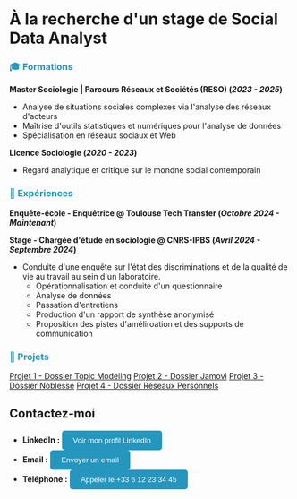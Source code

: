 # À la recherche d'un stage de Social Data Analyst

### <span style="color:#2596BE;">🎓 Formations</span>
**Master Sociologie | Parcours Réseaux et Sociétés (RESO) (_2023 - 2025_)**
- Analyse de situations sociales complexes via l'analyse des réseaux d'acteurs
- Maîtrise d'outils statistiques et numériques pour l'analyse de données
- Spécialisation en réseaux sociaux et Web

**Licence Sociologie (_2020 - 2023_)**
- Regard analytique et critique sur le mondne social contemporain

### <span style="color:#2596BE;">💼 Expériences</span>
**Enquête-école - Enquêtrice
@ Toulouse Tech Transfer (_Octobre 2024 - Maintenant_)**

**Stage - Chargée d'étude en sociologie
@ CNRS-IPBS (_Avril 2024 - Septembre 2024_)**
- Conduite d'une enquête sur l'état des discriminations et de la qualité de vie au travail au sein d'un laboratoire.
  - Opérationnalisation et conduite d'un questionnaire
  - Analyse de données
  - Passation d'entretiens
  - Production d'un rapport de synthèse anonymisé
  - Proposition des pistes d'améliroation et des supports de communication

### <span style="color:#2596BE;">📂 Projets</span>

[Projet 1 - Dossier Topic Modeling](/mesdocuments/dossier_topicmodeling.pdf)
[Projet 2 - Dossier Jamovi](/mesdocuments/dossier_jamovi.pdf)
[Projet 3 - Dossier Noblesse](/mesdocuments/dossier_noblesse.pdf)
[Projet 4 - Dossier Réseaux Personnels](/mesdocuments/dossier_réseauxpersonnels.pdf)

<div class="contact-info">
  <h2>Contactez-moi</h2>
  <ul>
    <li>
      <strong>LinkedIn :</strong> 
      <a href="[https://www.linkedin.com/in/maelys-francois](https://www.linkedin.com/in/ma\%C3\%ABlys-fran\%C3\%A7ois/)" target="_blank">
        <button style="background-color:#2596be; color:white; padding:10px 20px; border-radius:5px; border:none;">
          Voir mon profil LinkedIn
        </button>
      </a>
    </li>
    <li>
      <strong>Email :</strong> 
      <a href="mailto:maelys.francois31@gmail.com">
        <button style="background-color:#2596be; color:white; padding:10px 20px; border-radius:5px; border:none;">
          Envoyer un email
        </button>
      </a>
    </li>
    <li>
      <strong>Téléphone :</strong> 
      <a href="tel:+33612233445">
        <button style="background-color:#2596be; color:white; padding:10px 20px; border-radius:5px; border:none;">
          Appeler le +33 6 12 23 34 45
        </button>
      </a>
    </li>
  </ul>
</div>
